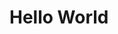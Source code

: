
<html>

<head>

<title>Hello World</title>

</head> 

<body>

<h1>Hello World</h1>

</body>


</html>
